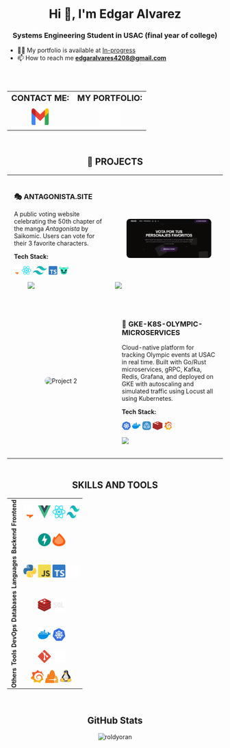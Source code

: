 <h1 align="center">Hi 👋, I'm Edgar Alvarez</h1>
<h3 align="center">Systems Engineering Student in USAC (final year of college)</h3>

- 👨‍💻 My portfolio is available at [In-progress](In-progress)
- 📫 How to reach me **edgaralvares4208@gmail.com**


<br>


<table align="center" style="width: 100%; text-align: center; margin-top: 2rem; border-spacing: 1rem;">
    <tr align="center">
        <td style="font-weight: bold; font-size: 1.2rem;">CONTACT ME:</td>
        <td style="font-weight: bold; font-size: 1.2rem;">MY PORTFOLIO:</td>
    </tr>
    <tr align="center" style="height: 50px;">
        <td style="vertical-align: middle;">
            <a href="mailto:edgaralvares4208@gmail.com">
                <img src="imgs/icons-color/Mail.svg" alt="Email" height="40" width="40" />
            </a>
        </td>
        <td style="vertical-align: middle;">
            <a href="/" target="_blank">
                <img src="imgs/icons-color/Dev.svg" alt="Portfolio" height="50" width="50" title="My Portfolio" />
            </a>
        </td>
    </tr>
</table>


<br>


<h2 align="center">🚀 PROJECTS</h2>
<table style="margin: auto; border-spacing: 2rem; width: 100%;">
  <!-- Proyecto 1 -->
  <tr>
    <td style="width: 50%; text-align: left; vertical-align: middle; padding: 1rem;">
      <h3>🎭 ANTAGONISTA.SITE</h3>
      <p>
        A public voting website celebrating the 50th chapter of the manga <i>Antagonista</i> by Saikomic.
        Users can vote for their 3 favorite characters.
      </p>
      <p><b>Tech Stack:</b></p>
      <p>
        <a href="https://astro.build/" target="_blank"><img src="imgs/icons-color/Astro.svg" height="20" title="Astro" /></a>
        <a href="https://reactjs.org/" target="_blank"><img src="imgs/icons-color/React.svg" height="20" title="React" /></a>
        <a href="https://tailwindcss.com/" target="_blank"><img src="imgs/icons-color/Tailwind.svg" height="20" title="TailwindCSS" /></a>
        <a href="https://www.typescriptlang.org/" target="_blank"><img src="imgs/icons-color/TypeScript.svg" height="20" title="TypeScript" /></a>
        <a href="https://turso.tech/" target="_blank"><img src="imgs/icons-color/Turso.svg" height="20" title="Turso" /></a>
      </p>
      <p style="display: flex; justify-content: space-between; width: 100%; padding: 0 2rem">
        <a href="https://antagonista.site/" target="_blank">
        <img src="https://img.shields.io/badge/Live%20Demo-14B8A6?style=for-the-badge&logo=data:image/svg+xml;base64,PHN2ZyB4bWxucz0iaHR0cDovL3d3dy53My5vcmcvMjAwMC9zdmciIHdpZHRoPSIyNCIgaGVpZ2h0PSIyNCIgdmlld0JveD0iMCAwIDI0IDI0IiBmaWxsPSJub25lIiBzdHJva2U9IndoaXRlIiBzdHJva2Utd2lkdGg9IjIiIHN0cm9rZS1saW5lY2FwPSJyb3VuZCIgc3Ryb2tlLWxpbmVqb2luPSJyb3VuZCI+PHBhdGggc3Ryb2tlPSJub25lIiBkPSJNMCAwaDI0djI0SDB6IiBmaWxsPSJub25lIi8+PHBhdGggZD0iTTEyIDZoLTZhMiAyIDAgMCAwIC0yIDJ2MTBhMiAyIDAgMCAwIDIgMmgxMGEyIDIgMCAwIDAgMiAtMnYtNiIvPjxwYXRoIGQ9Ik0xMSAxM2w5LTkiLz48cGF0aCBkPSJNMTUgNGg1djUiLz48L3N2Zz4=&logoColor=white&labelColor=000000" />
        </a>
        <a href="https://github.com/roldyoran/antagonista-site" target="_blank">
          <img src="https://img.shields.io/badge/Repository-000000?style=for-the-badge&logo=github&logoColor=white" />
        </a>
      </p>
    </td>
    <td style="width: 50%; text-align: center; vertical-align: middle; padding: 1rem;">
      <a href="https://antagonista.site/" target="_blank" rel="noopener noreferrer">
        <img src="imgs/proyects/antagonista-site.png" alt="Project 1" style="width: 90%; height: auto; border-radius: 0.5rem;" title="antagonista.site" />
      </a>
    </td>
  </tr>

  <!-- Proyecto 2 -->
  <tr>
    <td style="width: 50%; text-align: center; vertical-align: middle; padding: 1rem;">
      <img src="https://github.com/roldyoran/gke-k8s-olympic-microservices/blob/main/imgs/arquitecture.png?raw=true" alt="Project 2" style="width: 90%; height: auto; border-radius: 0.5rem;" title="GKE_structure" />
    </td>
    <td style="width: 50%; text-align: left; vertical-align: middle; padding: 1rem;">
      <h3>🏅 GKE-K8S-OLYMPIC-MICROSERVICES</h3>
      <p>
        Cloud-native platform for tracking Olympic events at USAC in real time. Built with Go/Rust microservices,
        gRPC, Kafka, Redis, Grafana, and deployed on GKE with autoscaling and simulated traffic using Locust all using Kubernetes.
      </p>
      <p><b>Tech Stack:</b></p>
      <p>
        <a href="https://kubernetes.io/" target="_blank"><img src="imgs/icons-color/Kubernetes.svg" height="20" title="Kubernetes" /></a>
        <a href="https://docker.com/" target="_blank"><img src="imgs/icons-color/Docker.svg" height="20" title="Docker" /></a>
        <a href="https://grpc.io/" target="_blank"><img src="imgs/icons-color/GRPC.svg" height="20" title="gRPC" /></a>
        <a href="https://redis.io/" target="_blank"><img src="imgs/icons-color/Redis.svg" height="20" title="Redis" /></a>
        <a href="https://grafana.com/" target="_blank"><img src="imgs/icons-color/Grafana.svg" height="20" title="Grafana" /></a>
      </p>
      <p>
        <a href="https://github.com/roldyoran/gke-k8s-olympic-microservices" target="_blank">
          <img src="https://img.shields.io/badge/GitHub%20Repo-000000?style=for-the-badge&logo=github&logoColor=white" />
        </a>
      </p>
    </td>
  </tr>
</table>

<br>


<h2 align="center" style="margin-top: 2rem; font-weight: bold;">SKILLS AND TOOLS</h2>
<table align="center" style="border-collapse: collapse; text-align: center;">
    <tr>
        <td align="center" style="writing-mode: vertical-rl; transform: rotate(180deg);"><b>Frontend</b></td>
        <td>
            <a href="https://astro.build/" target="_blank" rel="noreferrer"><img src="imgs/icons-color/Astro.svg" alt="Astro" height="30" width="30" title="Astro" /></a>
            <a href="https://vuejs.org/" target="_blank" rel="noreferrer"><img src="imgs/icons-color/Vue.svg" alt="Vue" height="30" width="30" title="Vue" /></a>
            <a href="https://reactjs.org/" target="_blank" rel="noreferrer"><img src="imgs/icons-color/React.svg" alt="React" height="30" width="30" title="React" /></a>
            <a href="https://tailwindcss.com/" target="_blank" rel="noreferrer"><img src="imgs/icons-color/Tailwind.svg" alt="Tailwind" height="30" width="30" title="TailwindCSS" /></a>
        </td>
    </tr>
    <tr>
        <td align="center" style="writing-mode: vertical-rl; transform: rotate(180deg);"><b>Backend</b></td>
        <td>
            <a href="https://fastapi.tiangolo.com/" target="_blank" rel="noreferrer"><img src="imgs/icons-color/FastApi.svg" alt="FastAPI" height="30" width="30" title="FastAPI" /></a>
            <a href="https://hono.dev/" target="_blank" rel="noreferrer"><img src="imgs/icons-color/Hono.svg" alt="Hono" height="30" width="30" title="Hono" /></a>
        </td>
    </tr>
    <tr>
        <td align="center" style="writing-mode: vertical-rl; transform: rotate(180deg);"><b>Languages</b></td>
        <td>
            <a href="https://www.python.org/" target="_blank" rel="noreferrer"><img src="imgs/icons-color/Python.svg" alt="Python" height="30" width="30" title="Python" /></a>
            <a href="https://developer.mozilla.org/docs/Web/JavaScript" target="_blank"><img src="imgs/icons-color/JavaScript.svg" alt="JavaScript" height="30" width="30" title="JavaScript" /></a>
            <a href="https://www.typescriptlang.org/" target="_blank" rel="noreferrer"><img src="imgs/icons-color/TypeScript.svg" alt="TypeScript" height="30" width="30" title="TypeScript" /></a>
            <a href="https://www.rust-lang.org/" target="_blank" rel="noreferrer"><img src="imgs/icons-color/Rust.svg" alt="Rust" height="30" width="30" title="Rust" /></a>
        </td>
    </tr>
    <tr>
        <td align="center" style="writing-mode: vertical-rl; transform: rotate(180deg);"><b>Databases</b></td>
        <td>
            <a href="https://redis.io/" target="_blank" rel="noreferrer"><img src="imgs/icons-color/Redis.svg" alt="Redis" height="30" width="30" title="Redis" /></a>
            <img src="imgs/icons-color/Sql.svg" alt="SQL" height="30" width="30" title="SQL (SQLite and Oracle)" />
        </td>
    </tr>
    <tr>
        <td align="center" style="writing-mode: vertical-rl; transform: rotate(180deg);"><b>DevOps</b></td>
        <td>
            <a href="https://www.docker.com/" target="_blank" rel="noreferrer"><img src="imgs/icons-color/Docker.svg" alt="Docker" height="30" width="30" title="Docker" /></a>
            <a href="https://kubernetes.io/" target="_blank" rel="noreferrer"><img src="imgs/icons-color/Kubernetes.svg" alt="Kubernetes" height="30" width="30" title="Kubernetes" /></a>
        </td>
    </tr>
    <tr>
        <td align="center" style="writing-mode: vertical-rl; transform: rotate(180deg);"><b>Tools</b></td>
        <td>
            <a href="https://git-scm.com/" target="_blank" rel="noreferrer"><img src="imgs/icons-color/Git.svg" alt="Git" height="30" width="30" title="Git" /></a>
            <a href="https://github.com/" target="_blank" rel="noreferrer"><img src="imgs/icons-color/Github.svg" alt="GitHub" height="30" width="30" title="GitHub" /></a>
        </td>
    </tr>
    <tr>
        <td align="center" style="writing-mode: vertical-rl; transform: rotate(180deg);"><b>Others</b></td>
        <td>
            <a href="https://grafana.com/" target="_blank" rel="noreferrer"><img src="imgs/icons-color/Grafana.svg" alt="Grafana" height="30" width="30" title="Grafana" /></a>
            <a href="https://clouflare.com" target="_blank" rel="noreferrer"><img src="imgs/icons-color/Cloudflare.svg" alt="Cloudflare" height="30" width="30" title="Cloudflare" /></a>
            <a href="https://www.linux.org/" target="_blank" rel="noreferrer"><img src="imgs/icons-color/Linux.svg" alt="Linux" height="30" width="30" title="Linux" /></a>
        </td>
    </tr>
</table>


<br>


<h2 align="center">GitHub Stats</h2>
<p align="center">
    <img src="https://github-readme-stats.vercel.app/api?username=roldyoran&show_icons=true&locale=en&theme=tokyonight" alt="roldyoran" />
</p>
